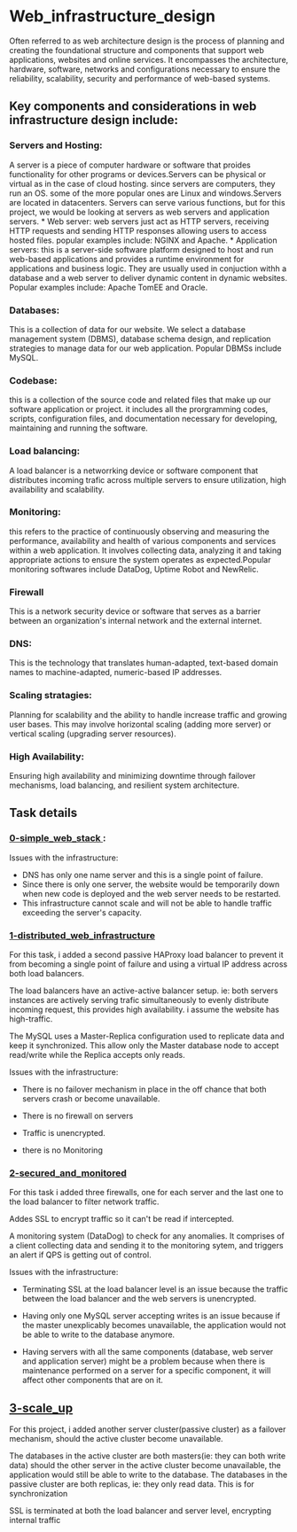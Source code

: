 # Web_infrastructure_design
Often referred to as web architecture design is the process of planning and creating the foundational structure and components that support web applications, websites and online services. It encompasses the architecture, hardware, software, networks and configurations necessary to ensure the reliability, scalability, security and performance of web-based systems.

## Key components and considerations in web infrastructure design include:

 ### Servers and Hosting: 
A server is a piece of computer hardware or software that proides functionality for other programs or devices.Servers can be physical or virtual as in the case of cloud hosting. since servers are computers, they run an OS. some of the more popular ones are Linux and windows.Servers are located in datacenters. Servers can serve various functions, but for this project, we would be looking at servers as web servers and application servers.
    * Web server: web servers just act as HTTP servers, receiving HTTP requests and sending HTTP responses allowing users to access hosted files. popular examples include: NGINX and Apache.
    * Application servers: this is a server-side software platform designed to host and run web-based applications and provides a runtime environment for applications and business logic. They are usually used in conjuction withh a database and a web server to deliver dynamic content in dynamic websites. Popular examples include: Apache TomEE and Oracle.

### Databases:
 This is a collection of data for our website. We select a database management system (DBMS), database schema design, and replication strategies to manage data for our web application. Popular DBMSs include MySQL.

### Codebase:
 this is a collection of the source code and related files that make up our software application or project. it includes all the prorgramming codes, scripts, configuration files, and documentation necessary for developing, maintaining and running the software. 

 ### Load balancing:
 A load balancer is a networrking device or software component that distributes incoming trafic across multiple servers to ensure utilization, high availability and scalability. 

 ### Monitoring:
 this refers to the practice of continuously observing and measuring the performance, availability and health of various components and services within a web application. It involves collecting data, analyzing it and taking appropriate actions to ensure the system operates as expected.Popular monitoring softwares include DataDog, Uptime Robot and NewRelic.

 ### Firewall
This is a network security device or software that serves as a barrier between an organization's internal network and the external internet.

### DNS:
This is the technology that translates human-adapted, text-based domain names to machine-adapted, numeric-based IP addresses.

### Scaling stratagies: 
Planning for scalability and the ability to handle increase traffic and growing user bases. This may involve horizontal scaling (adding more server) or vertical scaling (upgrading server resources).

### High Availability:
Ensuring high availability and minimizing downtime through failover mechanisms, load balancing, and resilient system architecture.


## Task details
### [0-simple_web_stack ](https://github.com/2oothpick/alx-system_engineering-devops/blob/master/0x09-web_infrastructure_design/0-simple_web_stack "github"):
Issues with the infrastructure:
* DNS has only one name server and this is a single point of failure.
* Since there is only one server, the website would be temporarily down when new code is deployed and the web server needs to be restarted.
* This infrastructure cannot scale and will not be able to handle traffic exceeding the server's capacity.

### [1-distributed_web_infrastructure](https://github.com/2oothpick/alx-system_engineering-devops/blob/master/0x09-web_infrastructure_design/1-distributed_web_infrastructure)

For this task, i added a second passive HAProxy load balancer to prevent it from becoming a single point of failure and using a virtual IP address across both load balancers.

The load balancers have an active-active balancer setup. ie: both servers instances are actively serving trafic simultaneously to evenly distribute incoming request, this provides high availability. 
i assume the website has high-traffic.

The MySQL uses a Master-Replica configuration used to replicate data and keep it synchronized. This allow only the Master database node to accept read/write while the Replica accepts only reads.

Issues with the infrastructure:
* There is no failover mechanism in place in the off chance that both servers crash or become unavailable.

* There is no firewall on servers

* Traffic is unencrypted.

* there is no Monitoring

### [2-secured_and_monitored](https://github.com/2oothpick/alx-system_engineering-devops/blob/master/0x09-web_infrastructure_design/2-secured_and_monitored_web_infrastructure)
For this task i added three firewalls, one for each server and the last one to the load balancer to filter network traffic.

Addes SSL to encrypt traffic so it can't be read if intercepted.

A monitoring system (DataDog) to check for any anomalies. It comprises of a client collecting data and sending it to the monitoring sytem, and triggers an alert if QPS is getting out of control.

Issues with the infrastructure:
* Terminating SSL at the load balancer level is an issue  because the traffic between the load balancer and the web servers is unencrypted.

* Having only one MySQL server accepting writes is an issue because if the master unexplicably becomes unavailable, the application would not be able to write to the database anymore.

* Having servers with all the same components (database, web server and application server) might be a problem because when there is maintenance performed on a server for a specific component, it will affect other components that are on it.

## [3-scale_up](https://github.com/2oothpick/alx-system_engineering-devops/blob/master/0x09-web_infrastructure_design/3-scale_up)
For this project, i added another server cluster(passive cluster) as a failover mechanism, should the active cluster become unavailable.

The databases in the active cluster are both masters(ie: they can both write data) should the other server in the active cluster become unavailable, the application would still be able to write to the database.
The databases in the passive cluster are both replicas, ie: they only read data. This is for synchronization

SSL is terminated at both the load balancer and server level, encrypting internal traffic